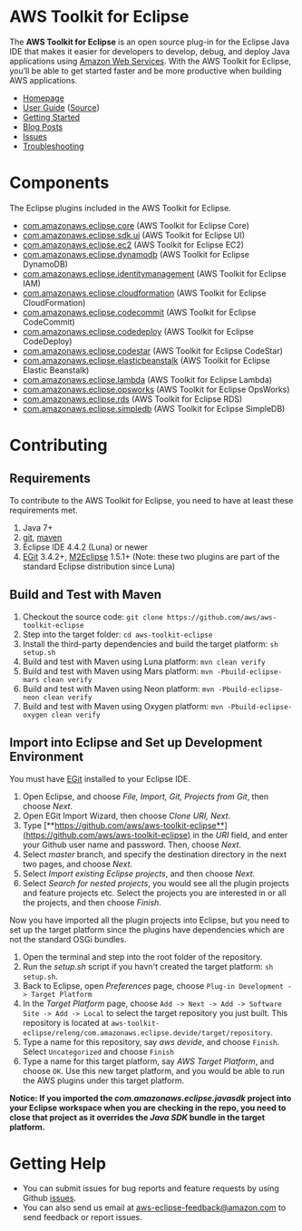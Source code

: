 AWS Toolkit for Eclipse
=======================

The **AWS Toolkit for Eclipse** is an open source plug-in for the Eclipse Java IDE that makes it easier for developers to develop, debug, and deploy Java applications using [Amazon Web Services](https://aws.amazon.com/). With the AWS Toolkit for Eclipse, you’ll be able to get started faster and be more productive when building AWS applications.

* [Homepage](https://aws.amazon.com/eclipse/)
* [User Guide](http://docs.aws.amazon.com/toolkit-for-eclipse/v1/user-guide/welcome.html) ([Source](https://github.com/awsdocs/aws-toolkit-eclipse-user-guide))
* [Getting Started](http://docs.aws.amazon.com/toolkit-for-eclipse/v1/user-guide/getting-started.html)
* [Blog Posts](https://aws.amazon.com/blogs/developer/category/java/)
* [Issues](https://github.com/aws/aws-toolkit-eclipse/issues)
* [Troubleshooting](http://docs.aws.amazon.com/toolkit-for-eclipse/v1/user-guide/trouble-shooting.html)

# Components

The Eclipse plugins included in the AWS Toolkit for Eclipse.

* [com.amazonaws.eclipse.core](https://github.com/aws/aws-toolkit-eclipse/tree/master/bundles/com.amazonaws.eclipse.core) (AWS Toolkit for Eclipse Core)
* [com.amazonaws.eclipse.sdk.ui](https://github.com/aws/aws-toolkit-eclipse/tree/master/bundles/com.amazonaws.eclipse.sdk.ui) (AWS Toolkit for Eclipse UI)
* [com.amazonaws.eclipse.ec2](https://github.com/aws/aws-toolkit-eclipse/tree/master/bundles/com.amazonaws.eclipse.ec2) (AWS Toolkit for Eclipse EC2)
* [com.amazonaws.eclipse.dynamodb](https://github.com/aws/aws-toolkit-eclipse/tree/master/bundles/com.amazonaws.eclipse.dynamodb) (AWS Toolkit for Eclipse DynamoDB)
* [com.amazonaws.eclipse.identitymanagement](https://github.com/aws/aws-toolkit-eclipse/tree/master/bundles/com.amazonaws.eclipse.identitymanagement) (AWS Toolkit for Eclipse IAM)
* [com.amazonaws.eclipse.cloudformation](https://github.com/aws/aws-toolkit-eclipse/tree/master/bundles/com.amazonaws.eclipse.cloudformation) (AWS Toolkit for Eclipse CloudFormation)
* [com.amazonaws.eclipse.codecommit](https://github.com/aws/aws-toolkit-eclipse/tree/master/bundles/com.amazonaws.eclipse.codecommit) (AWS Toolkit for Eclipse CodeCommit)
* [com.amazonaws.eclipse.codedeploy](https://github.com/aws/aws-toolkit-eclipse/tree/master/bundles/com.amazonaws.eclipse.codedeploy) (AWS Toolkit for Eclipse CodeDeploy)
* [com.amazonaws.eclipse.codestar](https://github.com/aws/aws-toolkit-eclipse/tree/master/bundles/com.amazonaws.eclipse.codestar) (AWS Toolkit for Eclipse CodeStar)
* [com.amazonaws.eclipse.elasticbeanstalk](https://github.com/aws/aws-toolkit-eclipse/tree/master/bundles/com.amazonaws.eclipse.elasticbeanstalk) (AWS Toolkit for Eclipse Elastic Beanstalk)
* [com.amazonaws.eclipse.lambda](https://github.com/aws/aws-toolkit-eclipse/tree/master/bundles/com.amazonaws.eclipse.lambda) (AWS Toolkit for Eclipse Lambda)
* [com.amazonaws.eclipse.opsworks](https://github.com/aws/aws-toolkit-eclipse/tree/master/bundles/com.amazonaws.eclipse.opsworks) (AWS Toolkit for Eclipse OpsWorks)
* [com.amazonaws.eclipse.rds](https://github.com/aws/aws-toolkit-eclipse/tree/master/bundles/com.amazonaws.eclipse.rds) (AWS Toolkit for Eclipse RDS)
* [com.amazonaws.eclipse.simpledb](https://github.com/aws/aws-toolkit-eclipse/tree/master/bundles/com.amazonaws.eclipse.simpledb) (AWS Toolkit for Eclipse SimpleDB)

# Contributing

## Requirements

To contribute to the AWS Toolkit for Eclipse, you need to have at least these requirements met.

1. Java 7+
2. [git](https://git-scm.com/), [maven](https://maven.apache.org/)
3. Eclipse IDE 4.4.2 (Luna) or newer
4. [EGit](https://www.eclipse.org/egit/) 3.4.2+, [M2Eclipse](https://www.eclipse.org/m2e/) 1.5.1+ (Note: these two plugins are part of the standard Eclipse distribution since Luna)

## Build and Test with Maven

1. Checkout the source code: ```git clone https://github.com/aws/aws-toolkit-eclipse```
2. Step into the target folder: ```cd aws-toolkit-eclipse```
3. Install the third-party dependencies and build the target platform: ```sh setup.sh```
3. Build and test with Maven using Luna platform: ```mvn clean verify```
4. Build and test with Maven using Mars platform: ```mvn -Pbuild-eclipse-mars clean verify```
4. Build and test with Maven using Neon platform: ```mvn -Pbuild-eclipse-neon clean verify```
4. Build and test with Maven using Oxygen platform: ```mvn -Pbuild-eclipse-oxygen clean verify```

## Import into Eclipse and Set up Development Environment

You must have [EGit](https://www.eclipse.org/egit/) installed to your Eclipse IDE.

1. Open Eclipse, and choose *File, Import, Git, Projects from Git*, then choose *Next*.
2. Open EGit Import Wizard, then choose *Clone URI, Next*.
3. Type [**https://github.com/aws/aws-toolkit-eclipse**](https://github.com/aws/aws-toolkit-eclipse) in the *URI* field, and enter your Github user name and password. Then, choose *Next*.
4. Select *master* branch, and specify the destination directory in the next two pages, and choose *Next*.
5. Select *Import existing Eclipse projects*, and then choose *Next*.
6. Select *Search for nested projects*, you would see all the plugin projects and feature projects etc. Select the projects you are interested in or all the projects, and then choose *Finish*.

Now you have imported all the plugin projects into Eclipse, but you need to set up the target platform since the plugins have dependencies which are not the standard OSGi bundles.

1. Open the terminal and step into the root folder of the repository.
2. Run the *setup.sh* script if you havn't created the target platform: ```sh setup.sh```.
3. Back to Eclipse, open *Preferences* page, choose ```Plug-in Development -> Target Platform```
4. In the *Target Platform* page, choose ```Add -> Next -> Add -> Software Site -> Add -> Local``` to select the target repository you just built. This repository is located at ```aws-toolkit-eclipse/releng/com.amazonaws.eclipse.devide/target/repository```.
5. Type a name for this repository, say *aws devide*, and choose ```Finish```. Select ```Uncategorized``` and choose ```Finish```
6. Type a name for this target platform, say *AWS Target Platform*, and choose ```OK```. Use this new target platform, and you would be able to run the AWS plugins under this target platform.

**Notice: If you imported the *com.amazonaws.eclipse.javasdk* project into your Eclipse workspace when you are checking in the repo, you need to close that project as it  overrides the *Java SDK* bundle in the target platform.**

# Getting Help

* You can submit issues for bug reports and feature requests by using Github [issues](https://github.com/aws/aws-toolkit-eclipse/issues).
* You can also send us email at <aws-eclipse-feedback@amazon.com> to send feedback or report issues.
